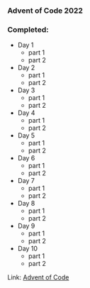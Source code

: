 ### Advent of Code 2022

### Completed:

+ Day 1
    - part 1
    - part 2
+ Day 2
    - part 1
    - part 2
+ Day 3
    - part 1
    - part 2
+ Day 4
    - part 1
    - part 2
+ Day 5
    - part 1
    - part 2
+ Day 6
    - part 1
    - part 2
+ Day 7
    - part 1
    - part 2
+ Day 8
    - part 1
    - part 2
+ Day 9
    - part 1
    - part 2
+ Day 10
    - part 1
    - part 2

Link: [Advent of Code](https://adventofcode.com/2022/)